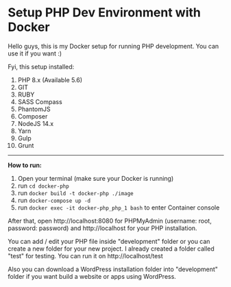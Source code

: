 # Setup PHP Dev Environment with Docker
Hello guys, this is my Docker setup for running PHP development. You can use it if you want :)

Fyi, this setup installed:
01. PHP 8.x (Available 5.6)
02. GIT
03. RUBY
04. SASS Compass
05. PhantomJS
06. Composer
07. NodeJS 14.x
08. Yarn
09. Gulp
10. Grunt

------

**How to run:**

01. Open your terminal (make sure your Docker is running)
02. run ```cd docker-php```
03. run ```docker build -t docker-php ./image```
04. run ```docker-compose up -d```
05. run ```docker exec -it docker-php_php_1 bash``` to enter Container console

After that, open http://localhost:8080 for PHPMyAdmin (username: root, password: password) and http://localhost for your PHP installation.

You can add / edit your PHP file inside "development" folder or you can create a new folder for your new project. I already created a folder called "test" for testing. You can run it on http://localhost/test

Also you can download a WordPress installation folder into "development" folder if you want build a website or apps using WordPress.